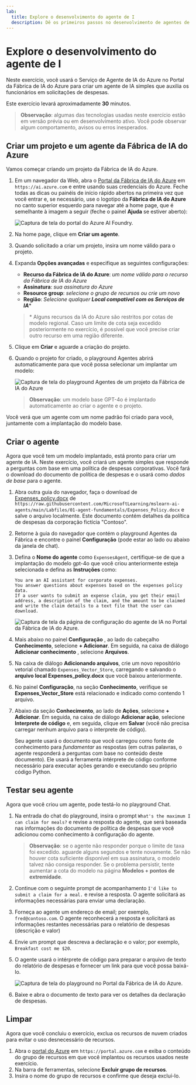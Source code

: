 ```yaml
---
lab:
  title: Explore o desenvolvimento do agente de I
  description: Dê os primeiros passos no desenvolvimento de agentes de IA explorando o Serviço de Agente de IA do Azure no Portal da Fábrica de IA do Azure.
---
```


# Explore o desenvolvimento do agente de I

Neste exercício, você usará o Serviço de Agente de IA do Azure no Portal da Fábrica de IA do Azure para criar um agente de IA simples que auxilia os funcionários em solicitações de despesas.

Este exercício levará aproximadamente **30** minutos.

> **Observação**: algumas das tecnologias usadas neste exercício estão em versão prévia ou em desenvolvimento ativo. Você pode observar algum comportamento, avisos ou erros inesperados.

## Criar um projeto e um agente da Fábrica de IA do Azure

Vamos começar criando um projeto da Fábrica de IA do Azure.

1. Em um navegador da Web, abra o [Portal da Fábrica de IA do Azure](https://ai.azure.com) em `https://ai.azure.com` e entre usando suas credenciais do Azure. Feche todas as dicas ou painéis de início rápido abertos na primeira vez que você entrar e, se necessário, use o logotipo da **Fábrica de IA do Azure** no canto superior esquerdo para navegar até a home page, que é semelhante à imagem a seguir (feche o painel **Ajuda** se estiver aberto):

    ![Captura de tela do portal do Azure AI Foundry.](./Media/ai-foundry-home.png)

1. Na home page, clique em **Criar um agente**.
1. Quando solicitado a criar um projeto, insira um nome válido para o projeto.
1. Expanda **Opções avançadas** e especifique as seguintes configurações:
    - **Recurso da Fábrica de IA do Azure**: *um nome válido para o recurso da Fábrica de IA do Azure*
    - **Assinatura**: *sua assinatura do Azure*
    - **Resource group**: *selecione o grupo de recursos ou crie um novo*
    - **Região**: *Selecione qualquer **Local compatível com os Serviços de IA***\*

    > \* Alguns recursos da IA do Azure são restritos por cotas de modelo regional. Caso um limite de cota seja excedido posteriormente no exercício, é possível que você precise criar outro recurso em uma região diferente.

1. Clique em **Criar** e aguarde a criação do projeto.
1. Quando o projeto for criado, o playground Agentes abrirá automaticamente para que você possa selecionar um implantar um modelo:

    ![Captura de tela do playground Agentes de um projeto da Fábrica de IA do Azure](./Media/ai-foundry-agents-playground.png)

    >**Observação**: um modelo base GPT-4o é implantado automaticamente ao criar o agente e o projeto.

Você verá que um agente com um nome padrão foi criado para você, juntamente com a implantação do modelo base.

## Criar o agente

Agora que você tem um modelo implantado, está pronto para criar um agente de IA. Neste exercício, você criará um agente simples que responde a perguntas com base em uma política de despesas corporativas. Você fará o download do documento de política de despesas e o usará como *dados de base* para o agente.

1. Abra outra guia do navegador, faça o download de [Expenses_policy.docx](https://raw.githubusercontent.com/MicrosoftLearning/mslearn-ai-agents/main/Labfiles/01-agent-fundamentals/Expenses_Policy.docx) de `https://raw.githubusercontent.com/MicrosoftLearning/mslearn-ai-agents/main/Labfiles/01-agent-fundamentals/Expenses_Policy.docx` e salve o arquivo localmente. Este documento contém detalhes da política de despesas da corporação fictícia "Contoso".
1. Retorne à guia do navegador que contém o playground Agentes da Fábrica e encontre o painel **Configuração** (pode estar ao lado ou abaixo da janela de chat).
1. Defina o **Nome do agente** como `ExpensesAgent`, certifique-se de que a implantação do modelo gpt-4o que você criou anteriormente esteja selecionada e defina as **Instruções** como:

    ```prompt
   You are an AI assistant for corporate expenses.
   You answer questions about expenses based on the expenses policy data.
   If a user wants to submit an expense claim, you get their email address, a description of the claim, and the amount to be claimed and write the claim details to a text file that the user can download.
    ```

    ![Captura de tela da página de configuração do agente de IA no Portal da Fábrica de IA do Azure.](./Media/ai-agent-setup.png)

1. Mais abaixo no painel **Configuração** , ao lado do cabeçalho **Conhecimento**, selecione **+ Adicionar**. Em seguida, na caixa de diálogo **Adicionar conhecimento** , selecione **Arquivos**.
1. Na caixa de diálogo **Adicionando arquivos**, crie um novo repositório vetorial chamado `Expenses_Vector_Store`, carregando e salvando o **arquivo local Expenses_policy.docx** que você baixou anteriormente.
1. No painel **Configuração**, na seção **Conhecimento**, verifique se **Expenses_Vector_Store** está relacionado e indicado como contendo 1 arquivo.
1. Abaixo da seção **Conhecimento**, ao lado de **Ações**, selecione **+ Adicionar**. Em seguida, na caixa de diálogo **Adicionar ação**, selecione **Interprete de código** e, em seguida, clique em **Salvar** (você não precisa carregar nenhum arquivo para o interprete de código).

    Seu agente usará o documento que você carregou como fonte de conhecimento para *fundamentar* as respostas (em outras palavras, o agente responderá a perguntas com base no conteúdo deste documento). Ele usará a ferramenta intérprete de código conforme necessário para executar ações gerando e executando seu próprio código Python.

## Testar seu agente

Agora que você criou um agente, pode testá-lo no playground Chat.

1. Na entrada do chat do playground, insira o prompt `What's the maximum I can claim for meals?` e revise a resposta do agente, que será baseada nas informações do documento de política de despesas que você adicionou como conhecimento à configuração do agente.

    > **Observação**: se o agente não responder porque o limite de taxa foi excedido. aguarde alguns segundos e tente novamente. Se não houver cota suficiente disponível em sua assinatura, o modelo talvez não consiga responder. Se o problema persistir, tente aumentar a cota do modelo na página **Modelos + pontos de extremidade**.

1. Continue com o seguinte prompt de acompanhamento `I'd like to submit a claim for a meal.` e revise a resposta. O agente solicitará as informações necessárias para enviar uma declaração.
1. Forneça ao agente um endereço de email; por exemplo, `fred@contoso.com`. O agente reconhecerá a resposta e solicitará as informações restantes necessárias para o relatório de despesas (descrição e valor)
1. Envie um prompt que descreva a declaração e o valor; por exemplo, `Breakfast cost me $20`.
1. O agente usará o intérprete de código para preparar o arquivo de texto do relatório de despesas e fornecer um link para que você possa baixá-lo.

    ![Captura de tela do playground no Portal da Fábrica de IA do Azure.](./Media/ai-agent-playground.png)

1. Baixe e abra o documento de texto para ver os detalhes da declaração de despesas.

## Limpar

Agora que você concluiu o exercício, exclua os recursos de nuvem criados para evitar o uso desnecessário de recursos.

1. Abra o [portal do Azure](https://portal.azure.com) em `https://portal.azure.com` e exiba o conteúdo do grupo de recursos em que você implantou os recursos usados neste exercício.
1. Na barra de ferramentas, selecione **Excluir grupo de recursos**.
1. Insira o nome do grupo de recursos e confirme que deseja excluí-lo.
